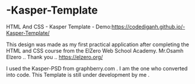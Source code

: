 # -Kasper-Template
HTML And CSS - Kasper Template - Demo:https://codediganh.github.io/-Kasper-Template/

This design was made as my first practical application after completing the HTML and CSS course from the ElZero Web School Academy.
Mr.Osamh Elzero .. Thank you .. https://elzero.org/

I used the Kasper-PSD from graphberry.com .
I am the one who converted into code. 
This Template is still under development by me .
